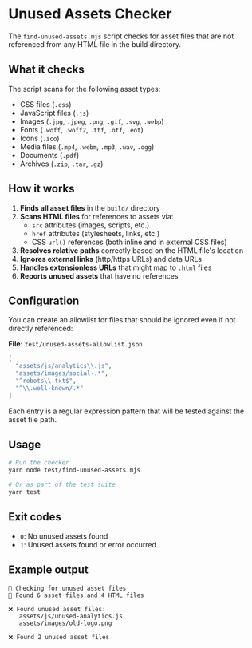 # Unused Assets Checker

The `find-unused-assets.mjs` script checks for asset files that are not referenced from any HTML file in the build directory.

## What it checks

The script scans for the following asset types:
- CSS files (`.css`)
- JavaScript files (`.js`)
- Images (`.jpg`, `.jpeg`, `.png`, `.gif`, `.svg`, `.webp`)
- Fonts (`.woff`, `.woff2`, `.ttf`, `.otf`, `.eot`)
- Icons (`.ico`)
- Media files (`.mp4`, `.webm`, `.mp3`, `.wav`, `.ogg`)
- Documents (`.pdf`)
- Archives (`.zip`, `.tar`, `.gz`)

## How it works

1. **Finds all asset files** in the `build/` directory
2. **Scans HTML files** for references to assets via:
   - `src` attributes (images, scripts, etc.)
   - `href` attributes (stylesheets, links, etc.)
   - CSS `url()` references (both inline and in external CSS files)
3. **Resolves relative paths** correctly based on the HTML file's location
4. **Ignores external links** (http/https URLs) and data URLs
5. **Handles extensionless URLs** that might map to `.html` files
6. **Reports unused assets** that have no references

## Configuration

You can create an allowlist for files that should be ignored even if not directly referenced:

**File:** `test/unused-assets-allowlist.json`

```json
[
  "assets/js/analytics\\.js",
  "assets/images/social-.*",
  "^robots\\.txt$",
  "^\\.well-known/.*"
]
```

Each entry is a regular expression pattern that will be tested against the asset file path.

## Usage

```bash
# Run the checker
yarn node test/find-unused-assets.mjs

# Or as part of the test suite
yarn test
```

## Exit codes

- `0`: No unused assets found
- `1`: Unused assets found or error occurred

## Example output

```
🧪 Checking for unused asset files
📄 Found 6 asset files and 4 HTML files

❌ Found unused asset files:
   assets/js/unused-analytics.js
   assets/images/old-logo.png

❌ Found 2 unused asset files
```